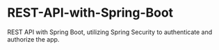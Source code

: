 # REST-API-with-Spring-Boot
REST API with Spring Boot, utilizing Spring Security to authenticate and authorize the app. 
